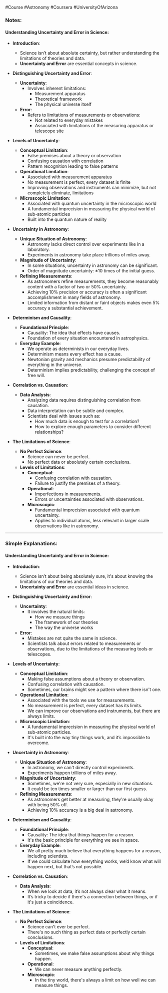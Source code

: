 #Course #Astronomy #Coursera #UniversityOfArizona 
### Notes:

#### Understanding Uncertainty and Error in Science:

- **Introduction**:
  - Science isn’t about absolute certainty, but rather understanding the limitations of theories and data.
  - **Uncertainty and Error** are essential concepts in science.

- **Distinguishing Uncertainty and Error**:
  - **Uncertainty**:
    - Involves inherent limitations:
      - Measurement apparatus
      - Theoretical framework
      - The physical universe itself
  - **Error**:
    - Refers to limitations of measurements or observations:
      - Not related to everyday mistakes
      - Associated with limitations of the measuring apparatus or telescope site

- **Levels of Uncertainty**:
  - **Conceptual Limitation**:
    - False premises about a theory or observation
    - Confusing causation with correlation
    - Pattern recognition leading to false patterns
  - **Operational Limitation**:
    - Associated with measurement apparatus
    - No measurement is perfect, every dataset is finite
    - Improving observations and instruments can minimize, but not completely eliminate, limitations
  - **Microscopic Limitation**:
    - Associated with quantum uncertainty in the microscopic world
    - A fundamental imprecision in measuring the physical world of sub-atomic particles
    - Built into the quantum nature of reality

- **Uncertainty in Astronomy**:
  - **Unique Situation of Astronomy**:
    - Astronomy lacks direct control over experiments like in a laboratory.
    - Experiments in astronomy take place trillions of miles away.
  - **Magnitude of Uncertainty**:
    - In some situations, uncertainty in astronomy can be significant.
    - Order of magnitude uncertainty: ±10 times of the initial guess.
  - **Refining Measurements**:
    - As astronomers refine measurements, they become reasonably content with a factor of two or 50% uncertainty.
    - Achieving 10% precision or accuracy is often a significant accomplishment in many fields of astronomy.
    - Limited information from distant or faint objects makes even 5% accuracy a substantial achievement.

- **Determinism and Causality**:
  - **Foundational Principle**:
    - Causality: The idea that effects have causes.
    - Foundation of every situation encountered in astrophysics.
  - **Everyday Example**:
    - We operate as determinists in our everyday lives.
    - Determinism means every effect has a cause.
    - Newtonian gravity and mechanics presume predictability of everything in the universe.
    - Determinism implies predictability, challenging the concept of free will.

- **Correlation vs. Causation**:
  - **Data Analysis**:
    - Analyzing data requires distinguishing correlation from causation.
    - Data interpretation can be subtle and complex.
    - Scientists deal with issues such as:
      - How much data is enough to test for a correlation?
      - How to explore enough parameters to consider different relationships?

- **The Limitations of Science**:
  - **No Perfect Science**:
    - Science can never be perfect.
    - No perfect data or absolutely certain conclusions.
  - **Levels of Limitations**:
    - **Conceptual**:
      - Confusing correlation with causation.
      - Failure to justify the premises of a theory.
    - **Operational**:
      - Imperfections in measurements.
      - Errors or uncertainties associated with observations.
    - **Microscopic**:
      - Fundamental imprecision associated with quantum uncertainty.
      - Applies to individual atoms, less relevant in larger scale observations like in astronomy.

---

### Simple Explanations:

#### Understanding Uncertainty and Error in Science:

- **Introduction**:
  - Science isn’t about being absolutely sure, it's about knowing the limitations of our theories and data.
  - **Uncertainty and Error** are essential ideas in science.

- **Distinguishing Uncertainty and Error**:
  - **Uncertainty**:
    - It involves the natural limits:
      - How we measure things
      - The framework of our theories
      - The way the universe works
  - **Error**:
    - Mistakes are not quite the same in science.
    - Scientists talk about errors related to measurements or observations, due to the limitations of the measuring tools or telescopes.

- **Levels of Uncertainty**:
  - **Conceptual Limitation**:
    - Making false assumptions about a theory or observation.
    - Confusing correlation with causation.
    - Sometimes, our brains might see a pattern where there isn't one.
  - **Operational Limitation**:
    - Associated with the tools we use for measurements.
    - No measurement is perfect, every dataset has its limits.
    - We can improve our observations and instruments, but there are always limits.
  - **Microscopic Limitation**:
    - A fundamental imprecision in measuring the physical world of sub-atomic particles.
    - It's built into the way tiny things work, and it’s impossible to overcome.

- **Uncertainty in Astronomy**:
  - **Unique Situation of Astronomy**:
    - In astronomy, we can't directly control experiments.
    - Experiments happen trillions of miles away.
  - **Magnitude of Uncertainty**:
    - Sometimes, we're not very sure, especially in new situations.
    - It could be ten times smaller or larger than our first guess.
  - **Refining Measurements**:
    - As astronomers get better at measuring, they're usually okay with being 50% off.
    - Achieving 10% accuracy is a big deal in astronomy.

- **Determinism and Causality**:
  - **Foundational Principle**:
    - Causality: The idea that things happen for a reason.
    - It's the basic principle for everything we see in space.
  - **Everyday Example**:
    - We all pretty much believe that everything happens for a reason, including scientists.
    - If we could calculate how everything works, we’d know what will happen next, but that’s not possible.

- **Correlation vs. Causation**:
  - **Data Analysis**:
    - When we look at data, it’s not always clear what it means.
    - It’s tricky to decide if there's a connection between things, or if it's just a coincidence.

- **The Limitations of Science**:
  - **No Perfect Science**:
    - Science can't ever be perfect.
    - There's no such thing as perfect data or perfectly certain conclusions.
  - **Levels of Limitations**:
    - **Conceptual**:
      - Sometimes, we make false assumptions about why things happen.
    - **Operational**:
      - We can never measure anything perfectly.
    - **Microscopic**:
      - In the tiny world, there's always a limit on how well we can measure things.